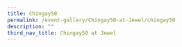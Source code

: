 ```yaml
---
title: Chingay50
permalink: /event-gallery/Chingay50-at-Jewel/chingay50
description: ""
third_nav_title: Chingay50 at Jewel
---
```

